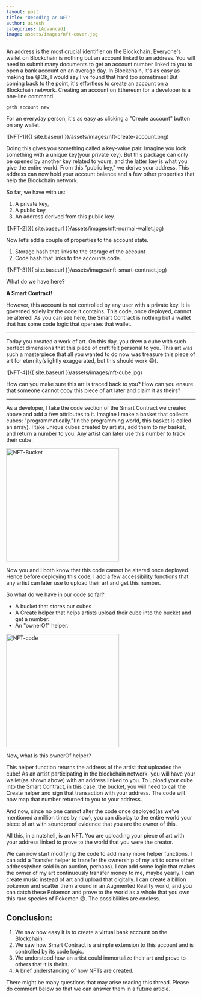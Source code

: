 ```yaml
---
layout: post
title: "Decoding an NFT"
author: airesh
categories: [Advanced]
image: assets/images/nft-cover.jpg
---
```


An address is the most crucial identifier on the Blockchain. Everyone's wallet on Blockchain is nothing but an account linked to an address. You will need to submit many documents to get an account number linked to you to open a bank account on an average day. In Blockchain, it's as easy as making tea 😄Ok, I would say I've found that hard too sometimes! But coming back to the point, it's effortless to create an account on a Blockchain network.
Creating an account on Ethereum for a developer is a one-line command.

```
geth account new
```

For an everyday person, it's as easy as clicking a "Create account" button on any wallet. 

![NFT-1]({{ site.baseurl }}/assets/images/nft-create-account.png)

Doing this gives you something called a key-value pair. Imagine you lock something with a unique key(your private key). But this package can only be opened by another key related to yours, and the latter key is what you give the entire world. From this "public key," we derive your address. This address can now hold your account balance and a few other properties that help the Blockchain network.

So far, we have with us:
1. A private key,
2. A public key,
3. An address derived from this public key.

![NFT-2]({{ site.baseurl }}/assets/images/nft-normal-wallet.jpg)

Now let’s add a couple of properties to the account state. 
1. Storage hash that links to the storage of the account
2. Code hash that links to the accounts code.

![NFT-3]({{ site.baseurl }}/assets/images/nft-smart-contract.jpg)

What do we have here?

<b>A Smart Contract!</b>

However, this account is not controlled by any user with a private key. It is governed solely by the code it contains. This code, once deployed, cannot be altered! As you can see here, the Smart Contract is nothing but a wallet that has some code logic that operates that wallet.

<hr/>

Today you created a work of art. On this day, you drew a cube with such perfect dimensions that this piece of craft felt personal to you. This art was such a masterpiece that all you wanted to do now was treasure this piece of art for eternity(slightly exaggerated, but this should work 😄).

![NFT-4]({{ site.baseurl }}/assets/images/nft-cube.jpg)

How can you make sure this art is traced back to you? How can you ensure that someone cannot copy this piece of art later and claim it as theirs? 

<hr/>

As a developer, I take the code section of the Smart Contract we created above and add a few attributes to it. Imagine I make a basket that collects cubes: "programmatically."(In the programming world, this basket is called an array). I take unique cubes created by artists, add them to my basket, and return a number to you. Any artist can later use this number to track their cube.

<img src="{{ site.baseurl }}/assets/images/nft-bucket-array.jpg" width="300" alt="NFT-Bucket">

Now you and I both know that this code cannot be altered once deployed. Hence before deploying this code, I add a few accessibility functions that any artist can later use to upload their art and get this number.

So what do we have in our code so far?
* A bucket that stores our cubes
* A Create helper that helps artists upload their cube into the bucket and get a number.
* An "ownerOf" helper.

<img src="{{ site.baseurl }}/assets/images/nft-code.jpg" width="300" alt="NFT-code">

Now, what is this ownerOf helper?

This helper function returns the address of the artist that uploaded the cube! As an artist participating in the blockchain network, you will have your wallet(as shown above) with an address linked to you. To upload your cube into the Smart Contract, in this case, the bucket, you will need to call the Create helper and sign that transaction with your address. The code will now map that number returned to you to your address.

And now, since no one cannot alter the code once deployed(as we've mentioned a million times by now), you can display to the entire world your piece of art with soundproof evidence that you are the owner of this.

All this, in a nutshell, is an NFT. You are uploading your piece of art with your address linked to prove to the world that you were the creator. 

We can now start modifying the code to add many more helper functions. I can add a Transfer helper to transfer the ownership of my art to some other address(when sold in an auction, perhaps). I can add some logic that makes the owner of my art continuously transfer money to me, maybe yearly. I can create music instead of art and upload that digitally. I can create a billion pokemon and scatter them around in an Augmented Reality world, and you can catch these Pokemon and prove to the world as a whole that you own this rare species of Pokemon 😄. The possibilities are endless. 

<h2>Conclusion:</h2>

1. We saw how easy it is to create a virtual bank account on the Blockchain.
2. We saw how Smart Contract is a simple extension to this account and is controlled by its code logic.
3. We understood how an artist could immortalize their art and prove to others that it is theirs.
4. A brief understanding of how NFTs are created.

There might be many questions that may arise reading this thread. Please do comment below so that we can answer them in a future article.
